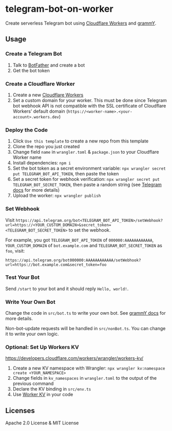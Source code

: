 # telegram-bot-on-worker

Create serverless Telegram bot using [Cloudflare Workers](https://workers.cloudflare.com/) and [grammY](https://grammy.dev/).

## Usage

### Create a Telegram Bot

1. Talk to [BotFather](https://t.me/botfather) and create a bot
2. Get the bot token

### Create a Cloudflare Worker

1. Create a new [Cloudflare Workers](https://workers.cloudflare.com/)
2. Set a custom domain for your worker. This must be done since Telegram bot webhook API is not compatible with the SSL certificate of Cloudflare Workers' default domain (`https://<worker-name>.<your-account>.workers.dev`)

### Deploy the Code

1. Click `Use this template` to create a new repo from this template
2. Clone the repo you just created
3. Change field `name` in `wrangler.toml` & `package.json` to your Cloudflare Worker name
4. Install dependencies: `npm i`
5. Set the bot token as a secret environment variable: `npx wrangler secret put TELEGRAM_BOT_API_TOKEN`, then paste the token
6. Set a secret token for webhook verification: `npx wrangler secret put TELEGRAM_BOT_SECRET_TOKEN`, then paste a random string (see [Telegram docs](https://core.telegram.org/bots/api#setwebhook) for more details)
7. Upload the worker: `npx wrangler publish`

### Set Webhook

Visit `https://api.telegram.org/bot<TELEGRAM_BOT_API_TOKEN>/setWebhook?url=https://<YOUR_CUSTOM_DOMAIN>&secret_token=<TELEGRAM_BOT_SECRET_TOKEN>` to set the webhook.

For example, you got `TELEGRAM_BOT_API_TOKEN` of `000000:AAAAAAAAAAAA`, `YOUR_CUSTOM_DOMAIN` of `bot.example.com` and `TELEGRAM_BOT_SECRET_TOKEN` as `foo`, visit:

`https://api.telegram.org/bot000000:AAAAAAAAAAAA/setWebhook?url=https://bot.example.com&secret_token=foo`

### Test Your Bot

Send `/start` to your bot and it should reply `Hello, world!`.

### Write Your Own Bot

Change the code in `src/bot.ts` to write your own bot. See [grammY docs](https://grammy.dev/guide/basics.html) for more details.

Non-bot-update requests will be handled in `src/nonBot.ts`. You can change it to write your own logic.

### Optional: Set Up Workers KV

<https://developers.cloudflare.com/workers/wrangler/workers-kv/>

1. Create a new KV namespace with Wrangler: `npx wrangler kv:namespace create <YOUR_NAMESPACE>`
2. Change fields in `kv_namespaces` in `wrangler.toml` to the output of the previous command
3. Declare the KV binding in `src/env.ts`
4. Use [Worker KV](https://developers.cloudflare.com/workers/runtime-apis/kv/) in your code

## Licenses

Apache 2.0 License & MIT License
